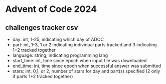 # Advent of Code 2024
## challenges tracker csv
- day: int, 1-25, indicating which day of ADOC
- part: int, 1-3, 1 or 2 indicating individual parts tracked and 3 indicating 1+2 tracked together
- language: string, indicating programming lang
- start_time: int, time since epoch when input file was downloaded
- end_time: int, time since epoch when successful answer was submitted
- stars: int, 0,1, or 2, number of stars for day and part(s) specified (2 only if parts 1+2 tracked together)
